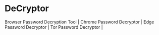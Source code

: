 # DeCryptor
Browser Password Decryption Tool | Chrome Password Decryptor | Edge Password Decryptor | Tor Password Decryptor | 

